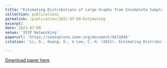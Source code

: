 ```yaml
---
title: "Estimating Distributions of Large Graphs from Incomplete Sampled Data"
collection: publications
permalink: /publication/2021-07-09-Estimating
excerpt:
date: 2021-07-09
venue: 'IFIP Networking'
paperurl: 'https://ieeexplore.ieee.org/document/9472848'
citation: 'Li, S., Huang, X., & Lee, C. H. (2021). Estimating Distributions of Large Graphs from Incomplete Sampled Data. In Proceedings of 2021 IFIP Networking Conference (pp. 1-9).'

---
```

<!-- This paper is about the number 2. The number 3 is left for future work. -->

[Download paper here](https://ieeexplore.ieee.org/document/9472848)

<!-- Recommended citation: Your Name, You. (2010). "Paper Title Number 2." <i>Journal 1</i>. 1(2). -->
